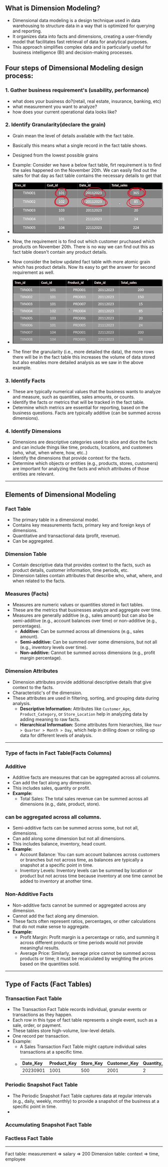 ## What is Dimension Modeling?

- Dimensional data modeling is a design technique used in data warehousing to structure data in a way that is optimized for querying and reporting.
- It organizes data into facts and dimensions, creating a user-friendly model that facilitates fast retrieval of data for analytical purposes. 
- This approach simplifies complex data and is particularly useful for business intelligence (BI) and decision-making processes.


## Four steps of Dimensional Modeling design process:

### 1. Gather business requirement's (usability, performance)
 - what does your business do?(retail, real estate, insurance, banking, etc)
 - what measurement you want to analyze?
 - how does your current operational data looks like?

### 2. Identify Granularity(declare the grain)
- Grain mean the level of details available with the fact table.
- Basically this means what a single record in the fact table shows.
- Designed from the lowest possible grains

- Example: Consider we have a below fact table, firt requirement is to find the sales happened on the November 20th. We can easily find out the sales for that day as fact table contains the necessary details to get that 
- ![](https://github.com/rohish-zade/data-warehousing/blob/master/Dimensional%20Modeling/images/fact-table-1.png)
- Now, the requirement is to find out which customer pruchased which products on November 20th. There is no way we can find out this as fact table doesn't contain any product details.
- Now consider the below updated fact table with more atomic grain which has product details. Now its easy to get the answer for second requirement as well.
- ![](https://github.com/rohish-zade/data-warehousing/blob/master/Dimensional%20Modeling/images/fact-table-2.png)
- The finer the granularity (i.e., more detailed the data), the more rows there will be in the fact table this increases the volume of data stored but also enables more detailed analysis as we saw in the above example.

### 3. Identify Facts
- These are typically numerical values that the business wants to analyze and measure, such as quantities, sales amounts, or counts.
- Identify the facts or metrics that will be tracked in the fact table.
- Determine which metrics are essential for reporting, based on the business questions. Facts are typically additive (can be summed across dimensions).

### 4. Identify Dimensions
- Dimensions are descriptive categories used to slice and dice the facts and can include things like time, products, locations, and customers (who, what, when where, how, etc..)
- Identify the dimensions that provide context for the facts.
- Determine which objects or entities (e.g., products, stores, customers) are important for analyzing the facts and which attributes of those entities are relevant.

------------------

## Elements of Dimensional Modeling

### Fact Table
- The primary table in a dimensional model.
- Contains key measurements facts, primary key and foreign keys of dimensions.
- Quantitative and transactional data (profit, revenue).
- Can be aggregated.

### Dimension Table
- Contain descriptive data that provides context to the facts, such as product details, customer information, time periods, etc.
- Dimension tables contain attributes that describe who, what, where, and when related to the facts.

### Measures (Facts)
- Measures are numeric values or quantities stored in fact tables. 
- These are the metrics that businesses analyze and aggregate over time. 
- Measures are generally additive (e.g., sales amount) but can also be semi-additive (e.g., account balances over time) or non-additive (e.g., percentages).
  - **Additive:** Can be summed across all dimensions (e.g., sales amount).
  - **Semi-additive:** Can be summed over some dimensions, but not all (e.g., inventory levels over time).
  - **Non-additive:** Cannot be summed across dimensions (e.g., profit margin percentage).

### Dimension Attributes
- Dimension attributes provide additional descriptive details that give context to the facts. 
- Characteristic's of the dimension.
- These attributes are used in filtering, sorting, and grouping data during analysis.
  - **Descriptive Information:** Attributes like `Customer_Age`, `Product_Category`, or `Store_Location` help in analyzing data by adding meaning to raw facts.
  - **Hierarchical Information:** Some attributes form hierarchies, like `Year > Quarter > Month > Day`, which help in drilling down or rolling up data for different levels of analysis.

---------------------

### Type of facts in Fact Table(Facts Columns)

### Additive
- Additive facts are measures that can be aggregated across all columns.
- Can add the fact along any dimension.
- This includes sales, quantity or profit.
- **Example:**
  - Total Sales: The total sales revenue can be summed across all dimensions (e.g., date, product, store).

### can be aggregated across all columns.
- Semi-additive facts can be summed across some, but not all, dimensions.
- Can add along some dimension but not all dimensions.
- This includes balance, inventory, head count.
- **Example:**
  - Account Balance: You can sum account balances across customers or branches but not across  time, as balances are typically a snapshot at a specific point in time.
  - Inventory Levels: Inventory levels can be summed by location or product but not across time  because inventory at one time cannot be added to inventory at another time.

### Non-Additive Facts
- Non-additive facts cannot be summed or aggregated across any dimension. 
- Cannot add the fact along any dimension.
- These facts often represent ratios, percentages, or other calculations that do not make sense to aggregate.
- **Example:**
  - Profit Margin: Profit margin is a percentage or ratio, and summing it across different products or time periods would not provide meaningful results.
  - Average Price: Similarly, average price cannot be summed across products or time; it must be recalculated by weighting the prices based on the quantities sold.

---------------------

## Type of Facts (Fact Tables)

### Transaction Fact Table
- The Transaction Fact Table records individual, granular events or transactions as they happen.
- Each row in this type of fact table represents a single event, such as a sale, order, or payment.
- These tables store high-volume, low-level details.
- One record per transaction.
- Example:
  - A Sales Transaction Fact Table might capture individual sales transactions at a specific time.
  - | Date_Key  | Product_Key | Store_Key | Customer_Key | Quantity_Sold | Total_Sales |
    |-----------|-------------|-----------|--------------|---------------|-------------|
    | 20230901  | 1001        | 500       | 2001         | 2             | 1000        |


### Periodic Snapshot Fact Table
- The Periodic Snapshot Fact Table captures data at regular intervals (e.g., daily, weekly, monthly) to provide a snapshot of the business at a specific point in time.
- 

### Accumulating Snapshot Fact Table

### Factless Fact Table




-------------
Fact table: measurement => salary => 200
Dimension table: context => time, employee
